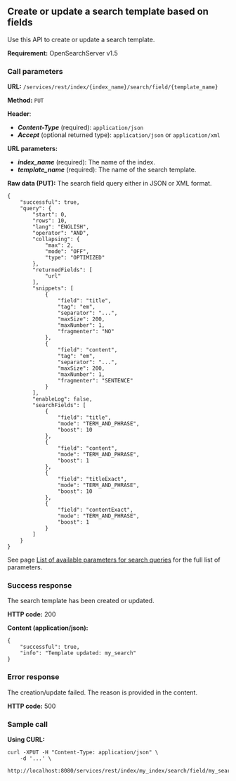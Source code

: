 ## Create or update a search template based on fields

Use this API to create or update a search template.

**Requirement:** OpenSearchServer v1.5

### Call parameters

**URL:** ```/services/rest/index/{index_name}/search/field/{template_name}```

**Method:** ```PUT```

**Header**:
- _**Content-Type**_ (required): ```application/json```
- _**Accept**_ (optional returned type): ```application/json``` or ```application/xml```

**URL parameters:**
- _**index_name**_ (required): The name of the index.
- _**template_name**_ (required): The name of the search template.

**Raw data (PUT):**
The search field query either in JSON or XML format.

    {
        "successful": true,
        "query": {
            "start": 0,
            "rows": 10,
            "lang": "ENGLISH",
            "operator": "AND",
            "collapsing": {
                "max": 2,
                "mode": "OFF",
                "type": "OPTIMIZED"
            },
            "returnedFields": [
                "url"
            ],
            "snippets": [
                {
                    "field": "title",
                    "tag": "em",
                    "separator": "...",
                    "maxSize": 200,
                    "maxNumber": 1,
                    "fragmenter": "NO"
                },
                {
                    "field": "content",
                    "tag": "em",
                    "separator": "...",
                    "maxSize": 200,
                    "maxNumber": 1,
                    "fragmenter": "SENTENCE"
                }
            ],
            "enableLog": false,
            "searchFields": [
                {
                    "field": "title",
                    "mode": "TERM_AND_PHRASE",
                    "boost": 10
                },
                {
                    "field": "content",
                    "mode": "TERM_AND_PHRASE",
                    "boost": 1
                },
                {
                    "field": "titleExact",
                    "mode": "TERM_AND_PHRASE",
                    "boost": 10
                },
                {
                    "field": "contentExact",
                    "mode": "TERM_AND_PHRASE",
                    "boost": 1
                }
            ]
        }
    }
    
See page [List of available parameters for search queries](../search_parameters/README.md) for the full list of parameters.

### Success response
The search template has been created or updated.

**HTTP code:**
200

**Content (application/json):**

    {
        "successful": true,
        "info": "Template updated: my_search"
    }
    

### Error response

The creation/update failed. The reason is provided in the content.

**HTTP code:**
500

### Sample call

**Using CURL:**

    curl -XPUT -H "Content-Type: application/json" \
        -d '...' \
        http://localhost:8080/services/rest/index/my_index/search/field/my_search
    